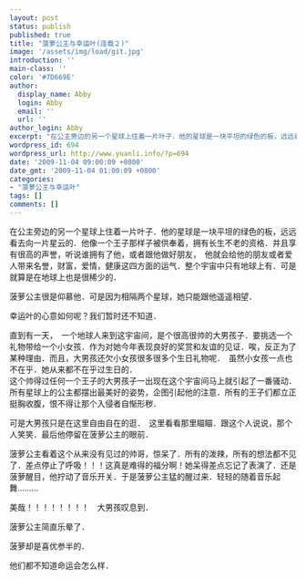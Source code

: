 ```yaml
---
layout: post
status: publish
published: true
title: "菠萝公主与幸运叶(连载２)"
image: '/assets/img/load/git.jpg'
introduction: ''
main-class: ''
color: '#7D669E'
author:
  display_name: Abby
  login: Abby
  email: ''
  url: ''
author_login: Abby
excerpt: "在公主旁边的另一个星球上住着一片叶子．他的星球是一块平坦的绿色的板，远远看去向一片星云的．他像一个王子那样子被供奉着，拥有长生不老的资格．并且享有很高的声誉，听说谁拥有了他，或者跟他做好朋友，　他就会给他的朋友或者爱人带来名誉，财富，爱情，健康这四方面的运气．整个宇宙中只有地球上有．可是就算是在地球上也是很稀少的．"
wordpress_id: 694
wordpress_url: http://www.yuanli.info/?p=694
date: '2009-11-04 09:00:09 +0800'
date_gmt: '2009-11-04 01:00:09 +0800'
categories:
- "菠萝公主与幸运叶"
tags: []
comments: []
---
```

<p>在公主旁边的另一个星球上住着一片叶子．他的星球是一块平坦的绿色的板，远远看去向一片星云的．他像一个王子那样子被供奉着，拥有长生不老的资格．并且享有很高的声誉，听说谁拥有了他，或者跟他做好朋友，　他就会给他的朋友或者爱人带来名誉，财富，爱情，健康这四方面的运气．整个宇宙中只有地球上有．可是就算是在地球上也是很稀少的．<a id="more"></a><a id="more-694"></a></p>
<p>菠萝公主很是仰慕他．可是因为相隔两个星球，她只能跟他遥遥相望．</p>
<p>幸运叶的心意如何呢？我们暂时还不知道．</p>
<p>直到有一天，　一个地球人来到这宇宙间，是个很高很帅的大男孩子．要挑选一个礼物带给一个小女孩．作为对她今年表现良好的奖赏和友谊的见证．唉，反正为了某种理由．而且，大男孩还欠小女孩很多很多个生日礼物呢．　虽然小女孩一点也不在乎．她从来都不在乎过生日的．<br />
这个帅得过任何一个王子的大男孩子一出现在这个宇宙间马上就引起了一番骚动．所有星球上的公主都摆出最美好的姿势，企图引起他的注意．所有的王子们都立正挺胸收腹，恨不得让那个入侵者自惭形秽．</p>
<p>可是大男孩只是在这里自由自在的逛．　这里看看那里瞄瞄．跟这个人说说，那个人笑笑．最后他停留在菠萝公主的眼前．</p>
<p>菠萝公主看着这个从来没有见过的帅哥，惊呆了．所有的泼辣，所有的想法都不见了．差点停止了呼吸！！！这真是难得的福分啊！她呆得差点忘记了表演了．还是菠萝醒目，他拧动了音乐开关．于是菠萝公主猛的醒过来．轻轻的随着音乐起舞&hellip;&hellip;&hellip;</p>
<p>美哉！！！！！！！！　大男孩叹息到．</p>
<p>菠萝公主简直乐晕了．</p>
<p>菠萝却是喜优参半的．</p>
<p>他们都不知道命运会怎么样．</p>
